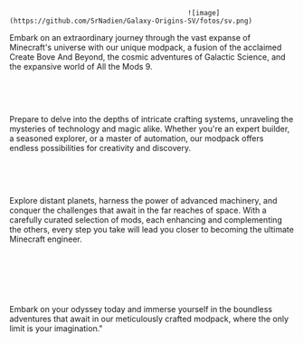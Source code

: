 
                                                ![image](https://github.com/SrNadien/Galaxy-Origins-SV/fotos/sv.png)



Embark on an extraordinary journey through the vast expanse of Minecraft's universe with our unique modpack, a fusion of the acclaimed Create Bove And Beyond, the cosmic adventures of Galactic Science, and the expansive world of All the Mods 9.

 

 

Prepare to delve into the depths of intricate crafting systems, unraveling the mysteries of technology and magic alike. Whether you're an expert builder, a seasoned explorer, or a master of automation, our modpack offers endless possibilities for creativity and discovery.

 

 

Explore distant planets, harness the power of advanced machinery, and conquer the challenges that await in the far reaches of space. With a carefully curated selection of mods, each enhancing and complementing the others, every step you take will lead you closer to becoming the ultimate Minecraft engineer.

 

 

 

Embark on your odyssey today and immerse yourself in the boundless adventures that await in our meticulously crafted modpack, where the only limit is your imagination."



 



 

